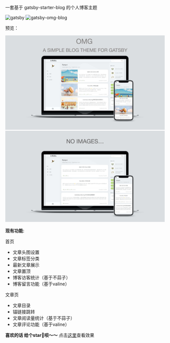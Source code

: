 一套基于 gatsby-starter-blog 的个人博客主题

![gatsby](https://img.shields.io/badge/gatsby-v2.18.12-663399.svg?style=plastic) ![gatsby-omg-blog](https://img.shields.io/badge/gatsby_omg_blog-v1.0-5FCF80.svg?style=plastic)

预览：

![show1](./static/show1.jpg)
![show2](./static/show2.jpg)

**现有功能**:

首页

- 文章头图设置
- 文章标签分类
- 最新文章展示
- 文章置顶
- 博客访客统计（基于不蒜子）
- 博客留言功能（基于valine）

文章页

- 文章目录
- 锚链接跳转
- 文章阅读量统计（基于不蒜子）
- 文章评论功能（基于valine）

**喜欢的话 给个star🌟呗～～**
点击[这里](https://omg.byeguo.cn/)查看效果


